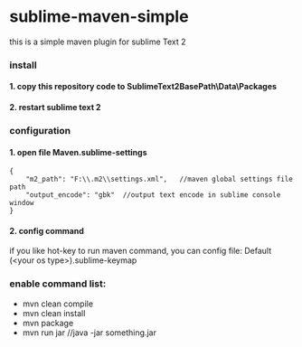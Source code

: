 # sublime-maven-simple
this is a simple maven plugin for sublime Text 2

### install 
#### 1. copy this repository code to SublimeText2BasePath\Data\Packages
#### 2. restart sublime text 2

### configuration
#### 1. open file Maven.sublime-settings
 
```
{
	"m2_path": "F:\\.m2\\settings.xml",   //maven global settings file path
	"output_encode": "gbk"  //output text encode in sublime console window
}
```
#### 2. config command
 if you like hot-key to run maven command, you can config file: Default (\<your os type\>).sublime-keymap

### enable command list:

 * mvn clean compile
 * mvn clean install
 * mvn package
 * mvn run jar     //java -jar something.jar
